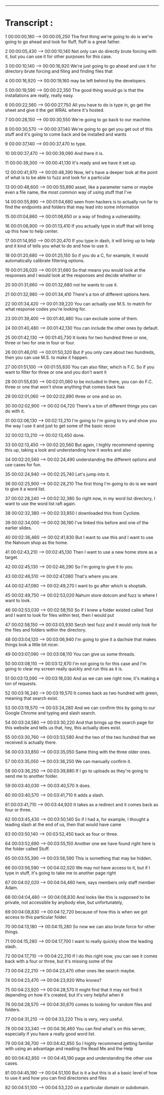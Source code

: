 





---


# Transcript :


1
00:00:00,180 --> 00:00:05,250
The first thing we're going to do is we're going to go ahead and look for fluff, fluff is a great father.

2
00:00:05,430 --> 00:00:10,140
Not only can do directly brute forcing with it, but you can use it for other purposes for this case.

3
00:00:10,140 --> 00:00:16,920
We're just going to go ahead and use it for directory brute forcing and filing and finding files that

4
00:00:16,920 --> 00:00:19,160
may be left behind by the developers.

5
00:00:19,590 --> 00:00:22,350
The good thing would go is that the installations are really, really easy.

6
00:00:22,560 --> 00:00:27,750
All you have to do is type in, go get the sheet and give it the get WRAL where it's hosted.

7
00:00:28,150 --> 00:00:30,550
We're going to go back to our machine.

8
00:00:30,570 --> 00:00:37,140
We're going to go get you get out of this stuff and it's going to come back and be installed and wants

9
00:00:37,140 --> 00:00:37,470
to type.

10
00:00:37,470 --> 00:00:39,090
And there it is.

11
00:00:39,300 --> 00:00:41,130
It's ready and we have it set up.

12
00:00:41,970 --> 00:00:48,390
Now, let's have a deeper look at the point of what is to be able to fuzz and look for a particular

13
00:00:48,600 --> 00:00:55,890
asset, like a parameter name or maybe even a file name, the most common way of using stuff that I've

14
00:00:55,890 --> 00:01:04,680
seen from hackers is to actually run far to find the endpoints and folders that may lead into some information

15
00:01:04,860 --> 00:01:06,650
or a way of finding a vulnerability.

16
00:01:06,900 --> 00:01:13,410
If you actually type in stuff that will bring up this how to help center.

17
00:01:14,950 --> 00:01:20,470
If you type in dash, it will bring up to help and it kind of tells you what to do and how to use it.

18
00:01:20,680 --> 00:01:25,150
So if you do a C, for example, it would automatically calibrate filtering options.

19
00:01:26,020 --> 00:01:31,660
So that means you would look at the responses and I would look at the responses and decide whether or

20
00:01:31,660 --> 00:01:32,680
not he wants to use it.

21
00:01:32,980 --> 00:01:34,410
There's a ton of different options here.

22
00:01:34,420 --> 00:01:39,220
You can actually use M.S. to match for what response codes you're looking for.

23
00:01:39,400 --> 00:01:40,480
You can exclude some of them.

24
00:01:40,480 --> 00:01:42,130
You can include the other ones by default.

25
00:01:42,130 --> 00:01:45,730
It looks for two hundred three or one, three or two for one in four or four.

26
00:01:46,010 --> 00:01:50,320
But if you only care about two hundreds, then you can use M.S. to make it happen.

27
00:01:51,100 --> 00:01:55,630
You can also filter, which is F.C. So if you want to filter for three or one and you don't want it

28
00:01:55,630 --> 00:02:01,060
to be included in there, you can do F.C. three or one that won't show anything that comes back has

29
00:02:01,060 --> 00:02:02,890
three or one and so on.

30
00:02:02,900 --> 00:02:04,720
There's a ton of different things you can do with it.

31
00:02:06,130 --> 00:02:13,210
I'm going to I'm going to try and show you the way I use it and just to get some of the basic recon

32
00:02:13,210 --> 00:02:13,450
done.

33
00:02:13,450 --> 00:02:20,560
But again, I highly recommend opening this up, taking a look and understanding how it works and also

34
00:02:20,560 --> 00:02:24,490
understanding the different options and use cases for fun.

35
00:02:24,940 --> 00:02:25,740
Let's jump into it.

36
00:02:25,900 --> 00:02:28,210
The first thing I'm going to do is we want to give it a word list.

37
00:02:28,240 --> 00:02:32,380
So right now, in my word list directory, I want to use the word list raft again.

38
00:02:32,380 --> 00:02:33,850
I downloaded this from Cycliste.

39
00:02:34,000 --> 00:02:36,190
I've linked this before and one of the earlier slides.

40
00:02:36,460 --> 00:02:41,830
But I want to use this and I want to use the Nahoum shop as the home.

41
00:02:43,210 --> 00:02:45,130
Then I want to use a new home store as a target.

42
00:02:45,130 --> 00:02:46,290
So I'm going to give it to you.

43
00:02:46,510 --> 00:02:47,080
That's where you are.

44
00:02:47,080 --> 00:02:49,270
I want to go after which is shoptalk.

45
00:02:49,750 --> 00:02:53,020
Nahum store dotcom and fuzz is where I want to look.

46
00:02:53,030 --> 00:02:58,150
So if I knew a folder existed called Test and I want to look for files within test, then I would put

47
00:02:58,150 --> 00:03:03,930
Serzh test fuzz and it would only look for the files and folders within the directory.

48
00:03:04,120 --> 00:03:06,940
I'm going to give it a dachsie that makes things look a little bit nicer.

49
00:03:07,090 --> 00:03:08,110
You can give us some threads.

50
00:03:08,110 --> 00:03:12,670
I'm not going to for this case and I'm going to clear my screen really quickly and run this as it is.

51
00:03:13,090 --> 00:03:16,030
And as we can see right now, it's making a ton of requests.

52
00:03:16,240 --> 00:03:19,570
It comes back as two hundred with green, meaning that search exist.

53
00:03:19,570 --> 00:03:24,280
And we can confirm this by going to our Google Chrome and typing and slash search.

54
00:03:24,580 --> 00:03:30,220
And that brings up the search page for this website and tells us that, hey, this actually does exist.

55
00:03:30,760 --> 00:03:33,580
And the two of the two hundred that we received is actually there.

56
00:03:33,850 --> 00:03:35,050
Same thing with the three older ones.

57
00:03:35,050 --> 00:03:36,250
We can manually confirm it.

58
00:03:36,250 --> 00:03:39,880
If I go to uploads as they're going to send me to another folder.

59
00:03:40,030 --> 00:03:40,570
It does.

60
00:03:40,570 --> 00:03:41,710
It adds a slash.

61
00:03:41,710 --> 00:03:44,920
It takes as a redirect and it comes back as four or three.

62
00:03:45,430 --> 00:03:50,140
So if I had a, for example, I thought a leading slash at the end of us, then that would have came

63
00:03:50,140 --> 00:03:52,450
back as four or three.

64
00:03:52,690 --> 00:03:55,150
Another one we have found right here is the folder called Stuff.

65
00:03:55,390 --> 00:03:56,590
This is something that may be hidden.

66
00:03:56,590 --> 00:04:02,020
We may not have access to it, but if I type in stuff, it's going to take me to another page right

67
00:04:02,020 --> 00:04:04,460
here, says members only staff member Adam.

68
00:04:04,480 --> 00:04:08,830
And looks like this is supposed to be private, not accessible by anybody else, but unfortunately,

69
00:04:08,830 --> 00:04:12,720
because of how this is when we got access to this particular folder.

70
00:04:13,180 --> 00:04:15,280
So now we can also brute force for other things.

71
00:04:15,280 --> 00:04:17,700
I want to really quickly show the leading slash.

72
00:04:17,710 --> 00:04:22,210
If I do this right now, you can see it comes back with a four or three, but it's missing some of the

73
00:04:22,210 --> 00:04:23,470
other ones like search maybe.

74
00:04:23,470 --> 00:04:23,920
Who knows?

75
00:04:23,920 --> 00:04:28,570
It might find that it may not find it depending on how it's created, but it's very helpful when it

76
00:04:28,570 --> 00:04:30,670
comes to looking for random files and folders.

77
00:04:31,210 --> 00:04:33,220
This is very, very useful.

78
00:04:33,340 --> 00:04:36,460
You can find what's on this server, especially if you have a really good word list.

79
00:04:36,700 --> 00:04:42,850
So I highly recommend getting familiar with using an advantage and reading the Read Me and the Help

80
00:04:42,850 --> 00:04:45,190
page and understanding the other use cases.

81
00:04:45,190 --> 00:04:51,100
But is it a but this is at a basic level of how to use it and how you can find directories and files

82
00:04:51,100 --> 00:04:53,220
on a particular domain or subdomain.